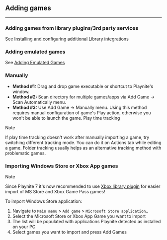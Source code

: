 ## Adding games
---------------------

### Adding games from library plugins/3rd party services
See [Installing and configuring additional Library integrations](../features/extensionsSupport/installingExtensions.md#installing-and-configuring-additional-library-integrations)

### Adding emulated games
See [Adding Emulated Games](../features/emulationSupport/addingEmulatedGames.md)

### Manually

- **Method #1:** Drag and drop game executable or shortcut to Playnite's window.
- **Method #2:** Scan directory for multiple games/apps via Add Game -> Scan Automatically menu.
- **Method #3:** Use Add Game -> Manually menu. Using this method requires manual configuration of game's Play action, otherwise you won't be able to launch the game.
Play time tracking

> [!NOTE]
> If play time tracking doesn't work after manually importing a game, try switching different tracking mode. You can do it on Actions tab while editing a game. Folder tracking usually helps as an alternative tracking method with problematic games.

### Importing Windows Store or Xbox App games

> [!NOTE]
> Since Playnite 7 it's now recommended to use [Xbox library plugin](https://playnite.link/addons.html#XboxLibrary_Builtin) for easier import of MS Store and Xbox Game Pass games!

To import Windows Store application:

1. Navigate to `Main menu` > `Add game` > `Microsoft Store application…`
2. Select the Microsoft Store or Xbox App Game you want to import
3. The list will be populated with applications Playnite detected as installed on your PC
4. Select games you want to import and press Add Games
